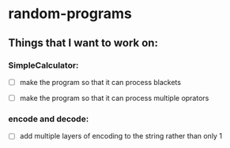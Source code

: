 # random-programs

## Things that I want to work on:
### SimpleCalculator:
- [ ] make the program so that it can process blackets
- [ ] make the program so that it can process multiple oprators


### encode and decode:
- [ ] add multiple layers of encoding to the string rather than only 1
